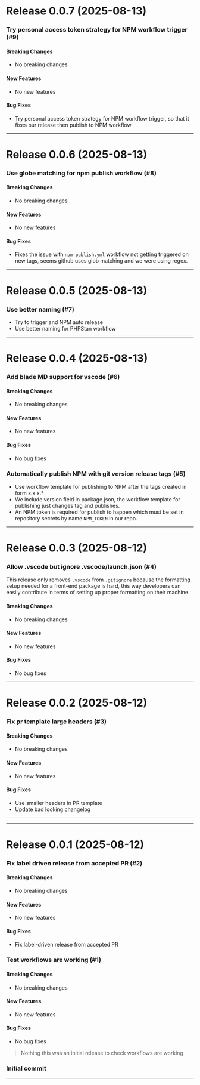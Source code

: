 
# Release 0.0.7 (2025-08-13)

### Try personal access token strategy for NPM workflow trigger (#9)
#### Breaking Changes

- No breaking changes

#### New Features

- No new features

#### Bug Fixes

- Try personal access token strategy for NPM workflow trigger, so that
it fixes our release then publish to NPM workflow


---



# Release 0.0.6 (2025-08-13)

### Use globe matching for npm publish workflow (#8)
#### Breaking Changes

- No breaking changes

#### New Features

- No new features

#### Bug Fixes

- Fixes the issue with `npm-publish.yml` workflow not getting triggered
on new tags, seems github uses glob matching and we were using regex.


---



# Release 0.0.5 (2025-08-13)

### Use better naming (#7)
- Try to trigger and NPM auto release 
- Use better naming for PHPStan workflow


---



# Release 0.0.4 (2025-08-13)

### Add blade MD support for vscode (#6)
#### Breaking Changes

- No breaking changes

#### New Features

- No new features

#### Bug Fixes

- No bug fixes
### Automatically publish NPM with git version release tags (#5)
- Use workflow template for publishing to NPM after the tags created in form x.x.x.*
- We include version field in package.json, the workflow template for publishing just changes tag and publishes. 
- An NPM token is required for publish to happen which must be set in repository secrets by name `NPM_TOKEN` in our repo.


---



# Release 0.0.3 (2025-08-12)

### Allow .vscode but ignore .vscode/launch.json (#4)
This release only removes `.vscode` from `.gitignore` because the
formatting setup needed for a front-end package is hard, this way
developers can easily contribute in terms of setting up proper
formatting on their machine.

#### Breaking Changes
- No breaking changes

#### New Features
- No new features

#### Bug Fixes
- No bug fixes


---



# Release 0.0.2 (2025-08-12)

### Fix pr template large headers (#3)
#### Breaking Changes
- No breaking changes

#### New Features
- No new features

#### Bug Fixes
- Use smaller headers in PR template
- Update bad looking changelog
----

---


# Release 0.0.1 (2025-08-12)

### Fix label driven release from accepted PR (#2)

#### Breaking Changes

- No breaking changes

#### New Features

- No new features

#### Bug Fixes

- Fix label-driven release from accepted PR

### Test workflows are working (#1)

#### Breaking Changes

- No breaking changes

#### New Features

- No new features

#### Bug Fixes

- No bug fixes

> Nothing this was an initial release to check workflows are working

### Initial commit

---
